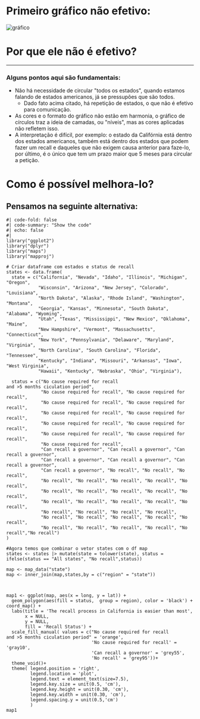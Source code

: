 <!-- -*- mode: gfm -*- -->

# Primeiro gráfico não efetivo:
![gráfico](https://fivethirtyeight.com/wp-content/uploads/2021/09/mithani-sweedler.RECALL-EASY-0910-1.png)


# Por que ele não é efetivo? 
----------------
### Alguns pontos aqui são fundamentais:
- Não há necessidade de circular "todos os estados", quando estamos falando de estados americanos, já se pressupões que são todos. 
  - Dado fato acima citado, há repetição de estados, o que não é efetivo para comunicação. 
- As cores e o formato do gráfico não estão em harmonia, o gráfico de círculos traz a ideia de camadas, ou "níveis", mas as cores aplicadas não refletem isso. 
- A interpretação é difícil, por exemplo: o estado da Califórnia está dentro dos estados americanos, também está dentro dos estados que podem fazer um recall e daqueles que não exigem causa anterior para faze-lo, por último, é o único que tem um prazo maior que 5 meses para circular a petição. 


# Como é possível melhora-lo?
## Pensamos na seguinte alternativa:
```{r, warning = FALSE, message= FALSE}
#| code-fold: false
#| code-summary: "Show the code"
#| echo: false
#| 
library("ggplot2")
library("dplyr")
library("maps")
library("mapproj")

# Criar dataframe com estados e status de recall
states <- data.frame(
  state = c("California", "Nevada", "Idaho", "Illinois", "Michigan", "Oregon", 
            "Wisconsin", "Arizona", "New Jersey", "Colorado", "Louisiana", 
            "North Dakota", "Alaska", "Rhode Island", "Washington", "Montana", 
            "Georgia", "Kansas", "Minnesota", "South Dakota", "Alabama", "Wyoming", 
            "Utah", "Texas", "Mississippi", "New Mexico", "Oklahoma", "Maine", 
            "New Hampshire", "Vermont", "Massachusetts", "Connecticut", 
            "New York", "Pennsylvania", "Delaware", "Maryland", "Virginia", 
            "North Carolina", "South Carolina", "Florida", "Tennessee", 
            "Kentucky", "Indiana", "Missouri", "Arkansas", "Iowa", "West Virginia",
            "Hawaii", "Kentucky", "Nebraska", "Ohio", "Virginia"),
  
  status = c("No cause required for recall
and >5 months ciculation period", 
             "No cause required for recall", "No cause required for recall", 
             "No cause required for recall", "No cause required for recall", 
             "No cause required for recall", "No cause required for recall", 
             "No cause required for recall", "No cause required for recall", 
             "No cause required for recall", "No cause required for recall", 
             "No cause required for recall", 
             "Can recall a governor", "Can recall a governor", "Can recall a governor", 
             "Can recall a governor", "Can recall a governor", "Can recall a governor", 
             "Can recall a governor", "No recall", "No recall", "No recall", 
             "No recall", "No recall", "No recall", "No recall", "No recall", 
             "No recall", "No recall", "No recall", "No recall", "No recall", 
             "No recall", "No recall", "No recall", "No recall", "No recall", 
             "No recall", "No recall", "No recall", "No recall", 
             "No recall", "No recall", "No recall", "No recall", "No recall", 
             "No recall", "No recall", "No recall", "No recall", "No recall","No recall")
)

#Agora temos que combinar o vetor states com o df map
states <- states |> mutate(state = tolower(state), status = ifelse(status == "All states", "No recall",status))

map <- map_data("state")
map <- inner_join(map,states,by = c("region" = "state"))



map1 <- ggplot(map, aes(x = long, y = lat)) + 
  geom_polygon(aes(fill = status,  group = region), color = 'black') + coord_map() +
  labs(title = 'The recall process in California is easier than most',
       x = NULL,
       y = NULL,
       fill = 'Recall Status') +
  scale_fill_manual( values = c("No cause required for recall
and >5 months ciculation period" = 'orange',
                                'No cause required for recall' = 'gray10',
                                'Can recall a governor' = 'grey55',
                                'No recall' = 'grey95'))+
  theme_void()+
  theme( legend.position = 'right',
         legend.location = 'plot',
         legend.text = element_text(size=7.5),
         legend.key.size = unit(0.5, 'cm'),
         legend.key.height = unit(0.30, 'cm'), 
         legend.key.width = unit(0.30, 'cm'), 
         legend.spacing.y = unit(0.5,'cm')
         )
map1



```

